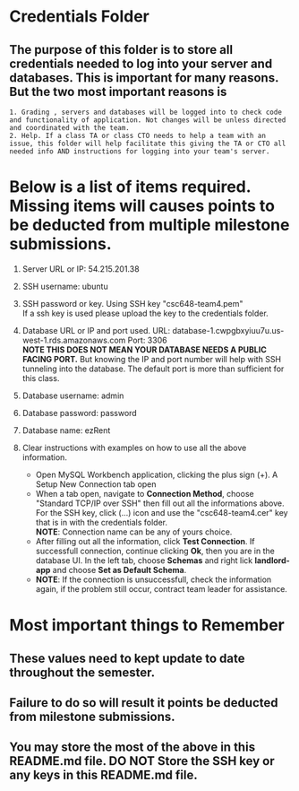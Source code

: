 # Credentials Folder

## The purpose of this folder is to store all credentials needed to log into your server and databases. This is important for many reasons. But the two most important reasons is
    1. Grading , servers and databases will be logged into to check code and functionality of application. Not changes will be unless directed and coordinated with the team.
    2. Help. If a class TA or class CTO needs to help a team with an issue, this folder will help facilitate this giving the TA or CTO all needed info AND instructions for logging into your team's server. 


# Below is a list of items required. Missing items will causes points to be deducted from multiple milestone submissions.

1. Server URL or IP: 54.215.201.38
2. SSH username: ubuntu
3. SSH password or key.
    Using SSH key "csc648-team4.pem"
    <br> If a ssh key is used please upload the key to the credentials folder.
4. Database URL or IP and port used.
    URL: database-1.cwpgbxyiuu7u.us-west-1.rds.amazonaws.com
    Port: 3306
    <br><strong> NOTE THIS DOES NOT MEAN YOUR DATABASE NEEDS A PUBLIC FACING PORT.</strong> But knowing the IP and port number will help with SSH tunneling into the database. The default port is more than sufficient for this class.
5. Database username: admin
6. Database password: password
7. Database name: ezRent
8. Clear instructions with examples on how to use all the above information.

    - Open MySQL Workbench application, clicking the plus sign (+). A Setup New Connection tab open
    - When a tab open, navigate to <strong>Connection Method</strong>, choose "Standard TCP/IP over SSH" then fill out all the informations above. For the SSH key, click (...) icon and use the "csc648-team4.cer" key that is in with the credentials folder. <br><strong>NOTE</strong>: Connection name can be any of yours choice.
    - After filling out all the information, click <strong>Test Connection</strong>. If successfull connection, continue clicking <strong>Ok</strong>, then you are in the database UI. In the left tab, choose <strong>Schemas</strong> and right lick <strong>landlord-app</strong> and choose <strong>Set as Default Schema</strong>.
    - <strong>NOTE</strong>: If the connection is unsuccessfull, check the information again, if the problem still occur, contract team leader for assistance. 

# Most important things to Remember
## These values need to kept update to date throughout the semester. <br>
## <strong>Failure to do so will result it points be deducted from milestone submissions.</strong><br>
## You may store the most of the above in this README.md file. DO NOT Store the SSH key or any keys in this README.md file.
